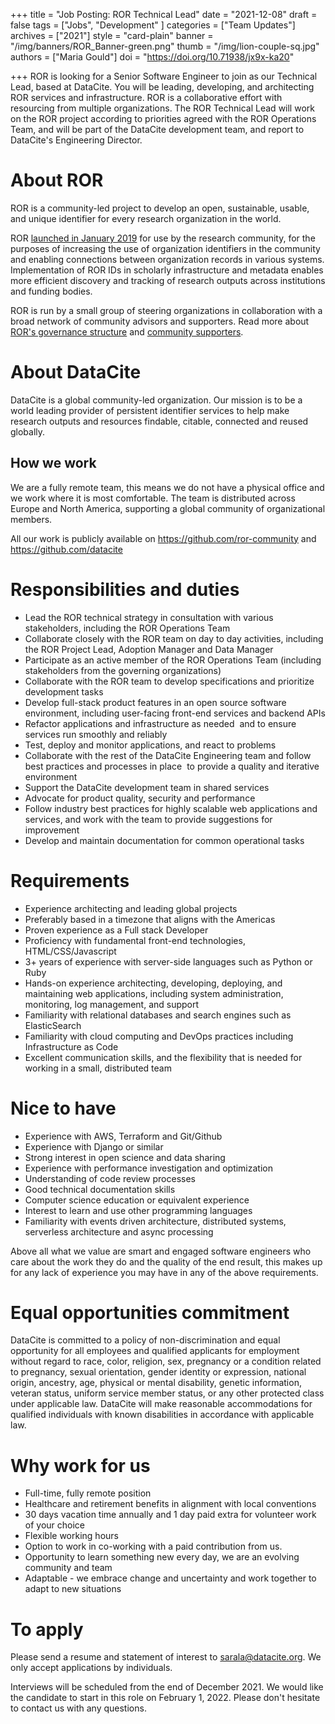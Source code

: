 +++
title = "Job Posting: ROR Technical Lead"
date = "2021-12-08"
draft = false
tags = ["Jobs", "Development" ]
categories = ["Team Updates"]
archives = ["2021"]
style = "card-plain"
banner = "/img/banners/ROR_Banner-green.png"
thumb = "/img/lion-couple-sq.jpg"
authors = ["Maria Gould"]
doi = "https://doi.org/10.71938/jx9x-ka20"

+++
ROR is looking for a Senior Software Engineer to join as our Technical Lead, based at DataCite. You will be leading, developing, and architecting ROR services and infrastructure. ROR is a collaborative effort with resourcing from multiple organizations. The ROR Technical Lead will work on the ROR project according to priorities agreed with the ROR Operations Team, and will be part of the DataCite development team, and report to DataCite's Engineering Director.

# About ROR
ROR is a community-led project to develop an open, sustainable, usable, and unique identifier for every research organization in the world.

ROR [launched in January 2019](https://ror.org/2019-02-10-announcing-first-ror-prototype) for use by the research community, for the purposes of increasing the use of organization identifiers in the community and enabling connections between organization records in various systems. Implementation of ROR IDs in scholarly infrastructure and metadata enables more efficient discovery and tracking of research outputs across institutions and funding bodies.

ROR is run by a small group of steering organizations in collaboration with a broad network of community advisors and supporters. Read more about [ROR's governance structure](https://ror.org/governance) and [community supporters](https://ror.org/supporters).

# About DataCite
DataCite is a global community-led organization. Our mission is to be a world leading provider of persistent identifier services to help make research outputs and resources findable, citable, connected and reused globally.

## How we work
We are a fully remote team, this means we do not have a physical office and we work where it is most comfortable. The team is distributed across Europe and North America, supporting a global community of organizational members.

All our work is publicly available on <https://github.com/ror-community> and <https://github.com/datacite>

# Responsibilities and duties

- Lead the ROR technical strategy in consultation with various stakeholders, including the ROR Operations Team
- Collaborate closely with the ROR team on day to day activities, including the ROR Project Lead, Adoption Manager and Data Manager
- Participate as an active member of the ROR Operations Team (including stakeholders from the governing organizations)
- Collaborate with the ROR team to develop specifications and prioritize development tasks
- Develop full-stack product features in an open source software environment, including user-facing front-end services and backend APIs
- Refactor applications and infrastructure as needed  and to ensure services run smoothly and reliably
- Test, deploy and monitor applications, and react to problems
- Collaborate with the rest of the DataCite Engineering team and follow best practices and processes in place  to provide a quality and iterative environment
- Support the DataCite development team in shared services
- Advocate for product quality, security and performance
- Follow industry best practices for highly scalable web applications and services, and work with the team to provide suggestions for improvement
- Develop and maintain documentation for common operational tasks

# Requirements

- Experience architecting and leading global projects
- Preferably based in a timezone that aligns with the Americas
- Proven experience as a Full stack Developer
- Proficiency with fundamental front-end technologies, HTML/CSS/Javascript
- 3+ years of experience with server-side languages such as Python or Ruby
- Hands-on experience architecting, developing, deploying, and maintaining web applications, including system administration, monitoring, log management, and support
- Familiarity with relational databases and search engines such as ElasticSearch
- Familiarity with cloud computing and DevOps practices including Infrastructure as Code
- Excellent communication skills, and the flexibility that is needed for working in a small, distributed team

# Nice to have

- Experience with AWS, Terraform and Git/Github
- Experience with Django or similar
- Strong interest in open science and data sharing
- Experience with performance investigation and optimization
- Understanding of code review processes
- Good technical documentation skills
- Computer science education or equivalent experience
- Interest to learn and use other programming languages
- Familiarity with events driven architecture, distributed systems, serverless architecture and async processing

Above all what we value are smart and engaged software engineers who care about the work they do and the quality of the end result, this makes up for any lack of experience you may have in any of the above requirements.

# Equal opportunities commitment

DataCite is committed to a policy of non-discrimination and equal opportunity for all employees and qualified applicants for employment without regard to race, color, religion, sex, pregnancy or a condition related to pregnancy, sexual orientation, gender identity or expression, national origin, ancestry, age, physical or mental disability, genetic information, veteran status, uniform service member status, or any other protected class under applicable law. DataCite will make reasonable accommodations for qualified individuals with known disabilities in accordance with applicable law.

# Why work for us

- Full-time, fully remote position
- Healthcare and retirement benefits in alignment with local conventions
- 30 days vacation time annually and 1 day paid extra for volunteer work of your choice
- Flexible working hours
- Option to work in co-working with a paid contribution from us.
- Opportunity to learn something new every day, we are an evolving community and team
- Adaptable - we embrace change and uncertainty and work together to adapt to new situations

# To apply

Please send a resume and statement of interest to sarala@datacite.org. We only accept applications by individuals.

Interviews will be scheduled from the end of December 2021. We would like the candidate to start in this role on February 1, 2022. Please don't hesitate to contact us with any questions.
